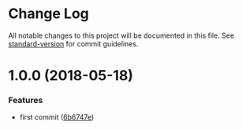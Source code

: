 # Change Log

All notable changes to this project will be documented in this file. See [standard-version](https://github.com/conventional-changelog/standard-version) for commit guidelines.

<a name="1.0.0"></a>
# 1.0.0 (2018-05-18)


### Features

* first commit ([6b6747e](https://github.com/fjc0k/svg-to-symbol-loader/commit/6b6747e))
